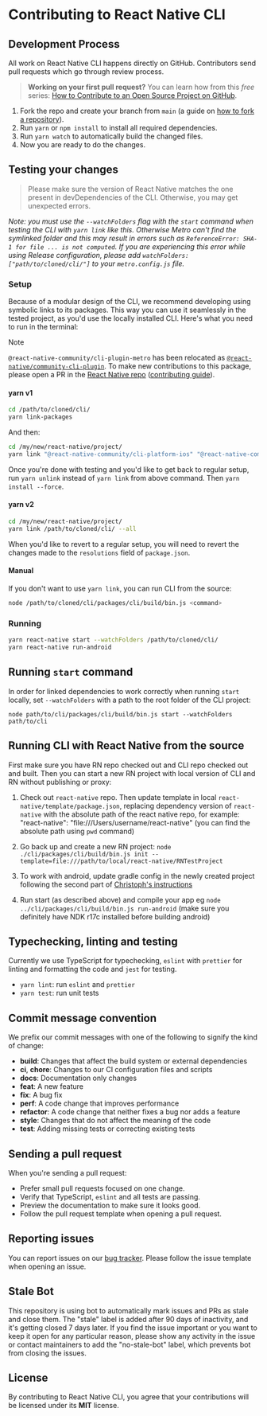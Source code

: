 # Contributing to React Native CLI

## Development Process

All work on React Native CLI happens directly on GitHub. Contributors send pull requests which go through review process.

> **Working on your first pull request?** You can learn how from this _free_ series: [How to Contribute to an Open Source Project on GitHub](https://egghead.io/series/how-to-contribute-to-an-open-source-project-on-github).

1. Fork the repo and create your branch from `main` (a guide on [how to fork a repository](https://help.github.com/articles/fork-a-repo/)).
1. Run `yarn` or `npm install` to install all required dependencies.
1. Run `yarn watch` to automatically build the changed files.
1. Now you are ready to do the changes.

## Testing your changes

> Please make sure the version of React Native matches the one present in devDependencies of the CLI. Otherwise, you may get unexpected errors.

_Note: you must use the `--watchFolders` flag with the `start` command when testing the CLI with `yarn link` like this. Otherwise Metro can't find the symlinked folder and this may result in errors such as `ReferenceError: SHA-1 for file ... is not computed`. If you are experiencing this error while using Release configuration, please add `watchFolders: ["path/to/cloned/cli/"]` to your `metro.config.js` file._

### Setup

Because of a modular design of the CLI, we recommend developing using symbolic links to its packages. This way you can use it seamlessly in the tested project, as you'd use the locally installed CLI. Here's what you need to run in the terminal:

> [!NOTE]
> `@react-native-community/cli-plugin-metro` has been relocated as [`@react-native/community-cli-plugin`](https://github.com/facebook/react-native/tree/main/packages/community-cli-plugin). To make new contributions to this package, please open a PR in the [React Native repo](https://github.com/facebook/react-native) ([contributing guide](https://github.com/facebook/react-native/tree/main/packages/community-cli-plugin#contributing)).

#### yarn v1

```sh
cd /path/to/cloned/cli/
yarn link-packages
```

And then:

```sh
cd /my/new/react-native/project/
yarn link "@react-native-community/cli-platform-ios" "@react-native-community/cli-platform-android" "@react-native-community/cli" "@react-native-community/cli-server-api" "@react-native-community/cli-types" "@react-native-community/cli-tools" "@react-native-community/cli-debugger-ui" "@react-native-community/cli-hermes" "@react-native-community/cli-clean" "@react-native-community/cli-doctor" "@react-native-community/cli-config"
```

Once you're done with testing and you'd like to get back to regular setup, run `yarn unlink` instead of `yarn link` from above command. Then `yarn install --force`.

#### yarn v2

```sh
cd /my/new/react-native/project/
yarn link /path/to/cloned/cli/ --all
```

When you'd like to revert to a regular setup, you will need to revert the changes made to the `resolutions` field of `package.json`.

#### Manual

If you don't want to use `yarn link`, you can run CLI from the source:

```sh
node /path/to/cloned/cli/packages/cli/build/bin.js <command>
```

### Running

```sh
yarn react-native start --watchFolders /path/to/cloned/cli/
yarn react-native run-android
```

## Running `start` command

In order for linked dependencies to work correctly when running `start` locally, set `--watchFolders` with a path to the root folder of the CLI project:

```
node path/to/cli/packages/cli/build/bin.js start --watchFolders path/to/cli
```

## Running CLI with React Native from the source

First make sure you have RN repo checked out and CLI repo checked out and built. Then you can start a new RN project with local version of CLI and RN without publishing or proxy:

1. Check out `react-native` repo. Then update template in local `react-native/template/package.json`, replacing dependency version of `react-native` with the absolute path of the react native repo, for example: "react-native": "file:///Users/username/react-native" (you can find the absolute path using `pwd` command)

1. Go back up and create a new RN project: `node ./cli/packages/cli/build/bin.js init --template=file:///path/to/local/react-native/RNTestProject`

1. To work with android, update gradle config in the newly created project following the second part of [Christoph's instructions](https://gist.github.com/cpojer/38a91f90614f35769e88410e3a387b48)

1. Run start (as described above) and compile your app eg `node ../cli/packages/cli/build/bin.js run-android` (make sure you definitely have NDK r17c installed before building android)

## Typechecking, linting and testing

Currently we use TypeScript for typechecking, `eslint` with `prettier` for linting and formatting the code and `jest` for testing.

- `yarn lint`: run `eslint` and `prettier`
- `yarn test`: run unit tests

## Commit message convention

We prefix our commit messages with one of the following to signify the kind of change:

- **build**: Changes that affect the build system or external dependencies
- **ci**, **chore**: Changes to our CI configuration files and scripts
- **docs**: Documentation only changes
- **feat**: A new feature
- **fix**: A bug fix
- **perf**: A code change that improves performance
- **refactor**: A code change that neither fixes a bug nor adds a feature
- **style**: Changes that do not affect the meaning of the code
- **test**: Adding missing tests or correcting existing tests

## Sending a pull request

When you're sending a pull request:

- Prefer small pull requests focused on one change.
- Verify that TypeScript, `eslint` and all tests are passing.
- Preview the documentation to make sure it looks good.
- Follow the pull request template when opening a pull request.

## Reporting issues

You can report issues on our [bug tracker](https://github.com/react-native-community/react-native-cli/issues). Please follow the issue template when opening an issue.

## Stale Bot

This repository is using bot to automatically mark issues and PRs as stale and close them. The "stale" label is added after 90 days of inactivity, and it's getting closed 7 days later. If you find the issue important or you want to keep it open for any particular reason, please show any activity in the issue or contact maintainers to add the "no-stale-bot" label, which prevents bot from closing the issues.

## License

By contributing to React Native CLI, you agree that your contributions will be licensed under its **MIT** license.
